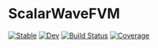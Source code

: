 # ScalarWaveFVM

[![Stable](https://img.shields.io/badge/docs-stable-blue.svg)](https://svretina.github.io/ScalarWaveFVM.jl/stable/)
[![Dev](https://img.shields.io/badge/docs-dev-blue.svg)](https://svretina.github.io/ScalarWaveFVM.jl/dev/)
[![Build Status](https://github.com/svretina/ScalarWaveFVM.jl/actions/workflows/CI.yml/badge.svg?branch=master)](https://github.com/svretina/ScalarWaveFVM.jl/actions/workflows/CI.yml?query=branch%3Amaster)
[![Coverage](https://codecov.io/gh/svretina/ScalarWaveFVM.jl/branch/master/graph/badge.svg)](https://codecov.io/gh/svretina/ScalarWaveFVM.jl)
